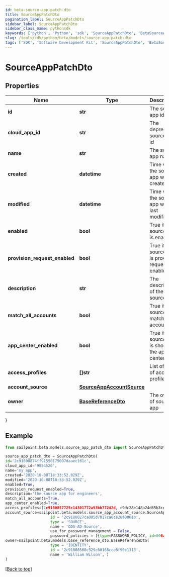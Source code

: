 ```yaml
---
id: beta-source-app-patch-dto
title: SourceAppPatchDto
pagination_label: SourceAppPatchDto
sidebar_label: SourceAppPatchDto
sidebar_class_name: pythonsdk
keywords: ['python', 'Python', 'sdk', 'SourceAppPatchDto', 'BetaSourceAppPatchDto'] 
slug: /tools/sdk/python/beta/models/source-app-patch-dto
tags: ['SDK', 'Software Development Kit', 'SourceAppPatchDto', 'BetaSourceAppPatchDto']
---
```


# SourceAppPatchDto


## Properties

Name | Type | Description | Notes
------------ | ------------- | ------------- | -------------
**id** | **str** | The source app id | [optional] 
**cloud_app_id** | **str** | The deprecated source app id | [optional] 
**name** | **str** | The source app name | [optional] 
**created** | **datetime** | Time when the source app was created | [optional] 
**modified** | **datetime** | Time when the source app was last modified | [optional] 
**enabled** | **bool** | True if the source app is enabled | [optional] [default to False]
**provision_request_enabled** | **bool** | True if the source app is provision request enabled | [optional] [default to False]
**description** | **str** | The description of the source app | [optional] 
**match_all_accounts** | **bool** | True if the source app match all accounts | [optional] [default to False]
**app_center_enabled** | **bool** | True if the source app is shown in the app center | [optional] [default to True]
**access_profiles** | **[]str** | List of IDs of access profiles | [optional] 
**account_source** | [**SourceAppAccountSource**](source-app-account-source) |  | [optional] 
**owner** | [**BaseReferenceDto**](base-reference-dto) | The owner of source app | [optional] 
}

## Example

```python
from sailpoint.beta.models.source_app_patch_dto import SourceAppPatchDto

source_app_patch_dto = SourceAppPatchDto(
id='2c91808874ff91550175097daaec161c',
cloud_app_id='9854520',
name='my app',
created='2020-10-08T18:33:52.029Z',
modified='2020-10-08T18:33:52.029Z',
enabled=True,
provision_request_enabled=True,
description='the source app for engineers',
match_all_accounts=True,
app_center_enabled=True,
access_profiles=[2c9180857725c14301772a93bb77242d, c9dc28e148a24d65b3ccb5fb8ca5ddd9],
account_source=sailpoint.beta.models.source_app_account_source.SourceApp_accountSource(
                    id = '2c9180827ca885d7017ca8ce28a000eb', 
                    type = 'SOURCE', 
                    name = 'ODS-AD-Source', 
                    use_for_password_management = False, 
                    password_policies = [{type=PASSWORD_POLICY, id=006a072ecc6647f68bba9f4a4ad34649, name=Password Policy 1}], ),
owner=sailpoint.beta.models.base_reference_dto.BaseReferenceDto(
                    type = 'IDENTITY', 
                    id = '2c91808568c529c60168cca6f90c1313', 
                    name = 'William Wilson', )
)

```
[[Back to top]](#) 

